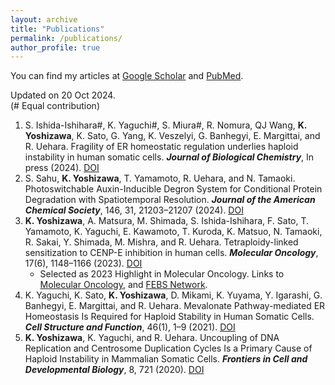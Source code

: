 ```yaml
---
layout: archive
title: "Publications"
permalink: /publications/
author_profile: true
---
```


You can find my articles at [Google Scholar](https://scholar.google.com/citations?user=TYDv97QAAAAJ&hl=en) and [PubMed](https://pubmed.ncbi.nlm.nih.gov/?term=Koya+Yoshizawa&sort=date).

Updated on 20 Oct 2024. \
(# Equal contribution)
<!-- Citation style is APA, fetched from Paperpile -->
<!-- Add doi in the last part. -->

1. S. Ishida-Ishihara#, K. Yaguchi#, S. Miura#, R. Nomura, QJ Wang, **K. Yoshizawa**, K. Sato, G. Yang, K. Veszelyi, G. Banhegyi, E. Margittai, and R. Uehara. Fragility of ER homeostatic regulation underlies haploid instability in human somatic cells. _**Journal of Biological Chemistry**_, In press (2024). [DOI](https://doi.org/10.1016/j.jbc.2024.107909)
1. S. Sahu, **K. Yoshizawa**, T. Yamamoto, R. Uehara, and N. Tamaoki. Photoswitchable Auxin-Inducible Degron System for Conditional Protein Degradation with Spatiotemporal Resolution. _**Journal of the American Chemical Society**_, 146, 31, 21203–21207 (2024). [DOI](https://doi.org/10.1021/jacs.4c05135)
2. **K. Yoshizawa**, A. Matsura, M. Shimada, S. Ishida-Ishihara, F. Sato, T. Yamamoto, K. Yaguchi, E. Kawamoto, T. Kuroda, K. Matsuo, N. Tamaoki, R. Sakai, Y. Shimada, M. Mishra, and R. Uehara. Tetraploidy-linked sensitization to CENP-E inhibition in human cells. _**Molecular Oncology**_, 17(6), 1148–1166 (2023). [DOI](https://doi.org/10.1002/1878-0261.13379)
    * Selected as 2023 Highlight in Molecular Oncology. Links to [Molecular Oncology](https://febs.onlinelibrary.wiley.com/doi/toc/10.1002/(ISSN)1878-0261.2023-highlights), and [FEBS Network](https://network.febs.org/posts/molecular-oncology-research-highlights-2023).
3. K. Yaguchi, K. Sato, **K. Yoshizawa**, D. Mikami, K. Yuyama, Y. Igarashi, G. Banhegyi, E. Margittai, and R. Uehara. Mevalonate Pathway-mediated ER Homeostasis Is Required for Haploid Stability in Human Somatic Cells. _**Cell Structure and Function**_, 46(1), 1–9 (2021). [DOI](https://doi.org/10.1247/csf.20055)
4. **K. Yoshizawa**, K. Yaguchi, and R. Uehara. Uncoupling of DNA Replication and Centrosome Duplication Cycles Is a Primary Cause of Haploid Instability in Mammalian Somatic Cells. _**Frontiers in Cell and Developmental Biology**_, 8, 721 (2020). [DOI](https://doi.org/10.3389/fcell.2020.00721)

